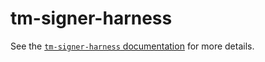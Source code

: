 # tm-signer-harness

See the [`tm-signer-harness`
documentation](https://aphelion.com/docs/tools/remote-signer-validation.html)
for more details.
